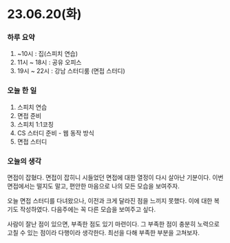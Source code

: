 # 23.06.20(화)

### 하루 요약

1. ~10시 : 집(스피치 연습)
2. 11시 ~ 18시 : 공유 오피스
3. 19시 ~ 22시 : 강남 스터디룸 (면접 스터디)

### 오늘 한 일

1. 스피치 연습
2. 면접 준비
3. 스피치 1:1코칭
4. CS 스터디 준비 - 웹 동작 방식
5. 면접 스터디

### 오늘의 생각

면접이 잡혔다. 면접이 잡히니 시들었던 면접에 대한 열정이 다시 살아난 기분이다. 이번 면접에서는 떨지도 말고, 편안한 마음으로 나의 모든 모습을 보여주자.

오늘 면접 스터디를 다녀왔으나, 이전과 크게 달라진 점을 느끼지 못했다. 이에 대한 복기도 작성하였다. 다음주에는 꼭 다른 모습을 보여주고 싶다.

사람이 잘난 점이 있으면, 부족한 점도 있기 마련이다. 그 부족한 점이 충분히 노력으로 고칠 수 있는 점이라 다행이라 생각한다. 최선을 다해 부족한 부분을 고쳐보자.
